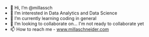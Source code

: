 - 👋 Hi, I’m @millassch
- 👀 I’m interested in Data Analytics and Data Science
- 🌱 I’m currently learning coding in general
- 💞️ I’m looking to collaborate on... I'm not ready to collaborate yet
- 📫 How to reach me - www.millaschneider.com

<!---
millassch/millassch is a ✨ special ✨ repository because its `README.md` (this file) appears on your GitHub profile.
You can click the Preview link to take a look at your changes.
--->
